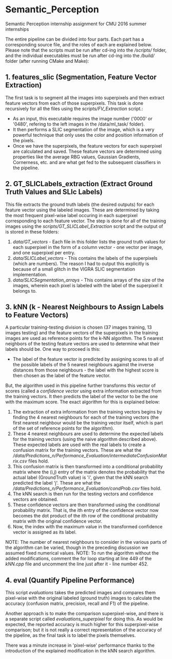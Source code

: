 # Semantic_Perception
Semantic Perception internship assignment for CMU 2016 summer internships





The entire pipeline can be divided into four parts. Each part has a corresponding source file, and the roles of each are explained below. Please note that the scripts must be run after cd-ing into the */scripts/* folder, and the individual executables must be run after cd-ing into the */build/* folder (after running CMake and Make):


## 1. features_slic (Segmentation, Feature Vector Extraction)
The first task is to segment all the images into superpixels and then extract feature vectors from each of those superpixels. This task is done recursively for all the files using the *scripts/FV_Extraction* script.:

* As an input, this executable requires the image number ('0000' or '0480', refering to the left images in the /data/ml_task/ folder).
* It then performs a SLIC segmentation of the image, which is a very powerful technique that only uses the color and position information of the pixels.
* Once we have the superpixels, the feature vectors for each superpixel are calculated and saved. These feature vectors are determined using properties like the average RBG values, Gaussian Gradients, Cornerness, etc. and are what get fed to the subsequent classifiers in the pipeline.


## 2. GT_SLICLabels_extraction (Extract Ground Truth Values and SLIc Labels)
This file extracts the ground truth labels (the desired outputs) for each feature vector using the labeled images. These are determined by taking the most frequent pixel-wise label occuring in each superpixel corresponding to each feature vector. The step is done for all of the training images using the *scripts/GT_SLICLabel_Extraction* script and the output of is stored in these folders:

1. *data/GT_vectors* - Each file in this folder lists the ground truth values for each superpixel in the form of a column vector - one vector per image, and one superpixel per entry.
2. *data/SLICLabel_vectors* - This contains the labels of the superpixels (which are numbers). The reason I had to output this explicitly is because of a small glitch in the VIGRA SLIC segmentation implementation.
3. *data/SLICSegmentation_arrays* - This contains arrays of the size of the images, wherein each pixel is labeled with the label of the superpixel it belongs to.


## 3. kNN (k - Nearest Neighbours to Assign Labels to Feature Vectors)
A particular training-testing division is chosen (37 images training, 13 images testing) and the feature vectors of the superpixels in the training images are used as reference points for the k-NN algorithm. The 5 nearest neighbors of the testing feature vectors are used to determine what their labels should be. One way to proceed is this:

* The label of the feature vector is predicted by assigning scores to all of the possible labels of the 5 nearest neighbours against the inverse distances from those neighbours - the label with the highest score is then chosen as the label of the feature vector.

But, the algorithm used in this pipeline further transforms this vector of scores (called a *confidence vector* using extra information extracted from the training vectors. It then predicts the label of the vector to be the one with the maximum score. The exact algorithm for this is explained below:

1. The extraction of extra information from the training vectors begins by finding the 4 nearest neighbours for each of the training vectors (the first nearest neighbour would be the training vector itself, which is part of the set of reference points for the algorithm). 
2. These 4 nearest neighbours are used to determine the expected labels for the training vectors (using the naive algorithm described above). These expected labels are used with the real labels to create a confusion matrix for the training vectors. These are what the */data/Predictions_n/Performance_Evaluation/intermediateConfusionMatrix.csv* files hold.
3. This confusion matrix is then transformed into a conditional probability matrix where the (i,j) entry of the matrix denotes the probability that the actual label (GroundTruth value) is 'i', given that the kNN search predicted the label 'j'. These are what the */data/Predictions_n/Performance_Evaluation/condProb.csv* files hold.
4. The kNN search is then run for the testing vectors and confidence vectors are obtained.
5. These confidence vectors are then transformed using the conditional probability matrix. That is, the ith entry of the confidence vector now becomes the dot product of the ith row of the conditional probability matrix with the original confidence vector.
6. Now, the index with the maximum value in the transformed confidence vector is assigned as its label.

NOTE: The number of nearest neighbours to consider in the various parts of the algorithm can be varied, though in the preceding discussion we assumed fixed numerical values.
NOTE: To run the algorithm without the added modifications, comment the for loop starting at line 449 of the *kNN.cpp* file and uncomment the line just after it - line number 452.

## 4. eval (Quantify Pipeline Performance)
This script *evaluations* takes the predicted images and compares them pixel-wise with the original labeled (ground truth) images to calculate the accuracy (confusion matrix, precision, recall and F1) of the pipeline. 

Another approach is to make the comparison superpixel-wise, and there is a separate script called *evaluations_superpixel* for doing this. As would be expected, the reported accuracy is much higher for this superpixel-wise comparison; but it is not really a correct representation of the accuracy of the pipeline, as the final task is to label the pixels themselves.

There was a minute increase in 'pixel-wise' performance thanks to the introduction of the explained modification in the kNN search algorithm. 
